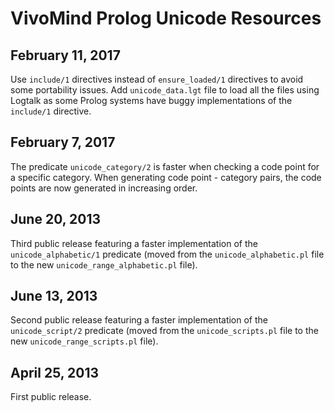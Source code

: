 VivoMind Prolog Unicode Resources
=================================

February 11, 2017
-----------------

Use `include/1` directives instead of `ensure_loaded/1` directives to
avoid some portability issues. Add `unicode_data.lgt` file to load all
the files using Logtalk as some Prolog systems have buggy implementations
of the `include/1` directive.

February 7, 2017
----------------

The predicate `unicode_category/2` is faster when checking a code point
for a specific category. When generating code point - category pairs, the
code points are now generated in increasing order.

June 20, 2013
-------------

Third public release featuring a faster implementation of the
`unicode_alphabetic/1` predicate (moved from the `unicode_alphabetic.pl`
file to the new `unicode_range_alphabetic.pl` file).

June 13, 2013
-------------

Second public release featuring a faster implementation of the
`unicode_script/2` predicate (moved from the `unicode_scripts.pl`
file to the new `unicode_range_scripts.pl` file).

April 25, 2013
--------------

First public release.
